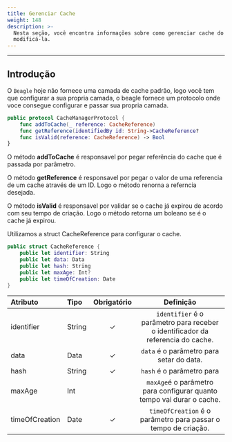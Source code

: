 ```yaml
---
title: Gerenciar Cache
weight: 148
description: >-
  Nesta seção, você encontra informações sobre como gerenciar cache do beagle e comomodificá-la. 
  modificá-la.
---
```


---

## Introdução

O `Beagle` hoje não fornece uma camada de cache padrão, logo você tem que configurar a sua propria camada, o beagle fornece um protocolo onde voce consegue configurar e passar sua propria camada.

```swift
public protocol CacheManagerProtocol {
    func addToCache(_ reference: CacheReference)
    func getReference(identifiedBy id: String->CacheReference?
    func isValid(reference: CacheReference) -> Bool
}
```

O método **addToCache** é responsavel por pegar referência do cache que é passada por parâmetro.

O método **getReference** é responsavel por pegar o valor de uma referencia de um cache através de um ID. Logo o método renorna a referncia desejada.

O método **isValid** é responsavel por validar se o cache já expirou de acordo com seu tempo de criação. Logo o método retorna um boleano se é o cache já expirou.

Utilizamos a struct CacheReference para configurar o cache.

```swift
public struct CacheReference {
    public let identifier: String
    public let data: Data
    public let hash: String
    public let maxAge: Int?
    public let timeOfCreation: Date
}
```

| **Atributo** | **Tipo** | **Obrigatório** | **Definição** |
| :--- | :--- | :---: | :---: |
| identifier | String  | ✓ | `identifier` é o parâmetro para receber o identificador da referencia do cache. |
| data | Data| ✓ | `data` é o parâmetro para setar do data.  |
| hash | String | ✓ | `hash` é o parâmetro para  |
| maxAge | Int |  | `maxAge`é o parâmetro para configurar quanto tempo vai durar o cache. |
| timeOfCreation | Date | ✓ | `timeOfCreation` é o parâmetro para passar o tempo de criação. |
